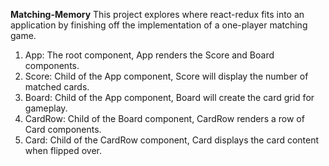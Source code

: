 **Matching-Memory**
This project explores where react-redux fits into an application by finishing off the implementation of a one-player matching game.
1. App: The root component, App renders the Score and Board components.
2. Score: Child of the App component, Score will display the number of matched cards.
3. Board: Child of the App component, Board will create the card grid for gameplay.
4. CardRow: Child of the Board component, CardRow renders a row of Card components.
5. Card: Child of the CardRow component, Card displays the card content when flipped over.
